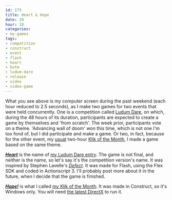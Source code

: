 ```yaml
---
id: 175
title: Heart & Hope
date: 20
hour: 18
categories:
- my-games
tags:
- competition
- construct
- event
- flash
- heart
- kotm
- ludum-dare
- release
- video
- video-game
---
```


<video-embed service="vimeo" id="4235554" width="500" height="313" />

What you see above is my computer screen during the past weekend (each hour reduced to 2.5 seconds), as I make two games for two events that were held concurrently. One is a competition called [Ludum Dare](http://www.ludumdare.com/), on which, during the 48 hours of its duration, participants are expected to create a game by themselves and 'from scratch'. The week prior, participants vote on a theme. 'Advancing wall of doom' won this time, which is not one I'm too fond of, but I did participate and make a game. Or two, in fact, because for the other event, my [usual](http://blog.agj.cl/tag/kotm/) two-hour [Klik of the Month](http://www.glorioustrainwrecks.com/node/44), I made a game based on the same theme.

[_**Heart**_](http://www.agj.cl/files/games/heart-ld/) is the name of [my Ludum Dare entry](http://www.ludumdare.com/compo/?category_name=ld14&author_name=agj). The game is not final, and neither is the name, so let's say it's the competition version's name. It was inspired by Stephen Lavelle's [_Defect_](http://www.increpare.com/tag/defect/). It was made for Flash, using the Flex SDK and coded in Actionscript 3. I'll probably post more about it in the future, when I decide that the game is finished.

[_**Hope!**_](http://www.agj.cl/files/games/hope.zip) is what I called [my Klik of the Month](http://www.glorioustrainwrecks.com/node/291). It was made in Construct, so it's Windows only. You will need [the latest DirectX](http://www.softpedia.com/get/System/OS-Enhancements/DirectX-9.0c-Redistributable.shtml) to run it.
